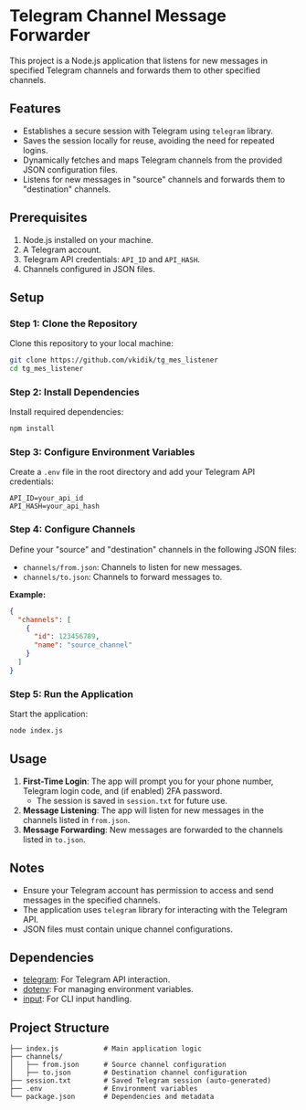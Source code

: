 # Telegram Channel Message Forwarder

This project is a Node.js application that listens for new messages in specified Telegram channels and forwards them to other specified channels.

## Features
- Establishes a secure session with Telegram using `telegram` library.
- Saves the session locally for reuse, avoiding the need for repeated logins.
- Dynamically fetches and maps Telegram channels from the provided JSON configuration files.
- Listens for new messages in "source" channels and forwards them to "destination" channels.

## Prerequisites
1. Node.js installed on your machine.
2. A Telegram account.
3. Telegram API credentials: `API_ID` and `API_HASH`.
4. Channels configured in JSON files.

## Setup

### Step 1: Clone the Repository
Clone this repository to your local machine:
```bash
git clone https://github.com/vkidik/tg_mes_listener
cd tg_mes_listener
```

### Step 2: Install Dependencies
Install required dependencies:
```bash
npm install
```

### Step 3: Configure Environment Variables
Create a `.env` file in the root directory and add your Telegram API credentials:
```
API_ID=your_api_id
API_HASH=your_api_hash
```

### Step 4: Configure Channels
Define your "source" and "destination" channels in the following JSON files:
- `channels/from.json`: Channels to listen for new messages.
- `channels/to.json`: Channels to forward messages to.

**Example:**
```json
{
  "channels": [
    {
      "id": 123456789,
      "name": "source_channel"
    }
  ]
}
```

### Step 5: Run the Application
Start the application:
```bash
node index.js
```

## Usage
1. **First-Time Login**: The app will prompt you for your phone number, Telegram login code, and (if enabled) 2FA password.
   - The session is saved in `session.txt` for future use.
2. **Message Listening**: The app will listen for new messages in the channels listed in `from.json`.
3. **Message Forwarding**: New messages are forwarded to the channels listed in `to.json`.

## Notes
- Ensure your Telegram account has permission to access and send messages in the specified channels.
- The application uses `telegram` library for interacting with the Telegram API.
- JSON files must contain unique channel configurations.

## Dependencies
- [telegram](https://www.npmjs.com/package/telegram): For Telegram API interaction.
- [dotenv](https://www.npmjs.com/package/dotenv): For managing environment variables.
- [input](https://www.npmjs.com/package/input): For CLI input handling.

## Project Structure
```
├── index.js           # Main application logic
├── channels/
│   ├── from.json      # Source channel configuration
│   ├── to.json        # Destination channel configuration
├── session.txt        # Saved Telegram session (auto-generated)
├── .env               # Environment variables
└── package.json       # Dependencies and metadata
```
